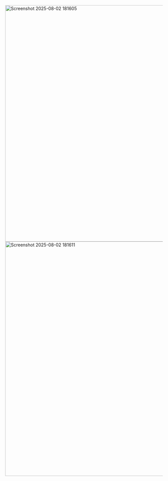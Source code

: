 <img width="1363" height="754" alt="Screenshot 2025-08-02 181605" src="https://github.com/user-attachments/assets/1e9d0b44-46d1-45b1-977a-ebfbfcfc4236" />
<img width="1365" height="748" alt="Screenshot 2025-08-02 181611" src="https://github.com/user-attachments/assets/1b910df9-0499-470b-a3fe-fb37addba526" />
